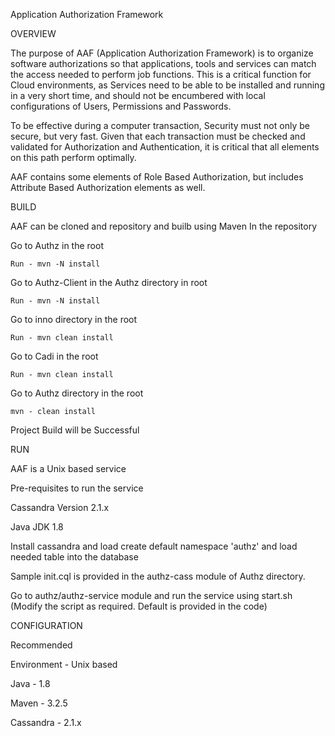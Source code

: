 
Application Authorization Framework 

  OVERVIEW
  
The purpose of AAF (Application Authorization Framework) is to organize software authorizations so that applications, tools and services can match the access needed to perform job functions.  This is a critical function for Cloud environments, as Services need to be able to be installed and running in a very short time, and should not be encumbered with local configurations of Users, Permissions and Passwords.

To be effective during a computer transaction, Security must not only be secure, but very fast. Given that each transaction must be checked and validated for Authorization and Authentication, it is critical that all elements on this path perform optimally.

AAF contains some elements of Role Based Authorization, but includes Attribute Based Authorization elements as well.  
 
 

  BUILD  
 
AAF can be cloned and repository and builb using Maven 
In the repository 

Go to Authz in the root

	Run - mvn -N install
Go to Authz-Client in the Authz directory in root

	Run - mvn -N install
Go to inno directory in the root

	Run - mvn clean install
Go to Cadi in the root 

	Run - mvn clean install
Go to Authz directory in the root 

	mvn - clean install
Project Build will be Successful




  RUN 

AAF is a Unix based service 

Pre-requisites to run the service

Cassandra Version 2.1.x

Java JDK 1.8

Install cassandra and load create default namespace 'authz' and load needed table into the database

Sample init.cql is provided in the authz-cass module of Authz directory.

Go to authz/authz-service module and run the service using start.sh (Modify the script as required. Default is provided in the code)
 

 
  CONFIGURATION 

Recommended 

Environment - Unix based

Java - 1.8

Maven - 3.2.5 

Cassandra - 2.1.x

 
 
